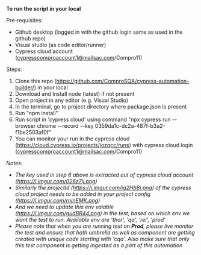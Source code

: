 **To run the script in your local**

Pre-requisites:
- Github desktop (logged in with the github login same as used in the github repo)
- Visual studio (as code editor/runner)
- Cypress cloud account (cypresscomproaccount1@mailsac.com/Compro11)

Steps:
1. Clone this repo (https://github.com/ComproSQA/cypress-automation-builder/) in your local
2. Download and Install node (latest) if not present
3. Open project in any editor (e.g. Visual Studio)
4. In the terminal, go to project directory where package.json is present
5. Run "npm install"
6. Run script in 'cypress cloud' using command "npx cypress run --browser chrome --record --key 0359da1c-dc2a-487f-b3a2-f1be2503af0f"
7. You can monitor your run in the cypress cloud (https://cloud.cypress.io/projects/jozqcc/runs) with cypress cloud login (cypresscomproaccount1@mailsac.com/Compro11) 

_Notes:_
- _The key used in step 6 above is extracted out of cypress cloud account (https://i.imgur.com/026z7ij.png)_
- _Similarly the projectId (https://i.imgur.com/ig2Hb8i.png) of the cypress cloud project needs to be added in your project config (https://i.imgur.com/rnjnEMK.png)_
- _And we need to update this env vaiable (https://i.imgur.com/gudBR44.png) in the test, based on which env we want the test to run. Available env are 'thor', 'qa', 'rel', 'prod'_
- _Please note that when you are running test on **Prod**, please live monitor the test and ensure that both umbrella as well as component are getting created with unique code starting with 'cqa'. Also make sure that only this test component is getting ingested as a part of this automation_
